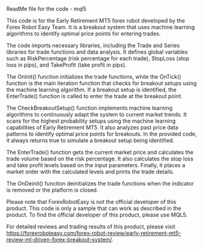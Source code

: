 ReadMe file for the code - mql5

This code is for the Early Retirement MT5 forex robot developed by the Forex Robot Easy Team. It is a breakout system that uses machine learning algorithms to identify optimal price points for entering trades.

The code imports necessary libraries, including the Trade and Series libraries for trade functions and data analysis. It defines global variables such as RiskPercentage (risk percentage for each trade), StopLoss (stop loss in pips), and TakeProfit (take profit in pips).

The OnInit() function initializes the trade functions, while the OnTick() function is the main iteration function that checks for breakout setups using the machine learning algorithm. If a breakout setup is identified, the EnterTrade() function is called to enter the trade at the breakout point.

The CheckBreakoutSetup() function implements machine learning algorithms to continuously adapt the system to current market trends. It scans for the highest probability setups using the machine learning capabilities of Early Retirement MT5. It also analyzes past price data patterns to identify optimal price points for breakouts. In the provided code, it always returns true to simulate a breakout setup being identified.

The EnterTrade() function gets the current market price and calculates the trade volume based on the risk percentage. It also calculates the stop loss and take profit levels based on the input parameters. Finally, it places a market order with the calculated levels and prints the trade details.

The OnDeinit() function deinitializes the trade functions when the indicator is removed or the platform is closed.

Please note that ForexRobotEasy is not the official developer of this product. This code is only a sample that can work as described in the product. To find the official developer of this product, please use MQL5.

For detailed reviews and trading results of this product, please visit https://forexroboteasy.com/forex-robot-review/early-retirement-mt5-review-ml-driven-forex-breakout-system/.

